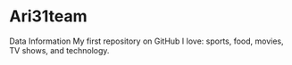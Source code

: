 # Ari31team
Data Information 
My first repository on GitHub
I love: sports, food, movies, TV shows, and technology. 
